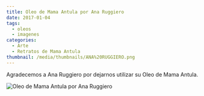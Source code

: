 ```yaml
---
title: Oleo de Mama Antula por Ana Ruggiero
date: 2017-01-04
tags:
  - oleos
  - imagenes
categories:
  - Arte
  - Retratos de Mama Antula
thumbnail: /media/thumbnails/ANA%20RUGGIERO.png
---
```

Agradecemos a Ana Ruggiero por dejarnos utilizar su Oleo de Mama Antula.

![Oleo de Mama Antula por Ana Ruggiero](/media/oleos/ANA%20RUGGIERO-OLEO.jpeg)
